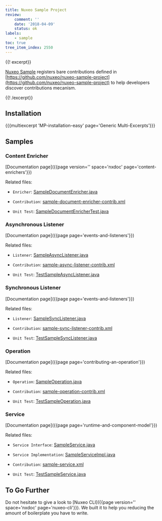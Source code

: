 ```yaml
---
title: Nuxeo Sample Project
review:
    comment: ''
    date: '2018-04-09'
    status: ok
labels:
    - sample
toc: true
tree_item_index: 2550
---
```


{{! excerpt}}

[Nuxeo Sample](https://connect.nuxeo.com/nuxeo/site/marketplace/package/nuxeo-sample) registers bare contributions defined in [https://github.com/nuxeo/nuxeo-sample-project](https://github.com/nuxeo/nuxeo-sample-project) to help developers discover contributions mecanism.

{{! /excerpt}}

## Installation

{{{multiexcerpt 'MP-installation-easy' page='Generic Multi-Excerpts'}}}

## Samples

### Content Enricher

[Documentation page]({{page version='' space='nxdoc' page='content-enrichers'}})

Related files:

- `Enricher`: [SampleDocumentEnricher.java](https://github.com/nuxeo/nuxeo-sample-project/blob/master/src/main/java/org/nuxeo/sample/SampleDocumentEnricher.java)

- `Contribution`: [sample-document-enricher-contrib.xml](https://github.com/nuxeo/nuxeo-sample-project/blob/master/src/main/resources/OSGI-INF/sample-document-enricher-contrib.xml)

- `Unit Test`: [SampleDocumentEnricherTest.java](https://github.com/nuxeo/nuxeo-sample-project/blob/master/src/test/java/org/nuxeo/sample/SampleDocumentEnricherTest.java)

### Asynchronous Listener

[Documentation page]({{page page='events-and-listeners'}})

Related files:

- `Listener`: [SampleAsyncListener.java](https://github.com/nuxeo/nuxeo-sample-project/blob/master/src/main/java/org/nuxeo/sample/SampleAsyncListener.java)

- `Contribution`: [sample-async-listener-contrib.xml](https://github.com/nuxeo/nuxeo-sample-project/blob/master/src/main/resources/OSGI-INF/sample-async-listener-listener-contrib.xml)

- `Unit Test`: [TestSampleAsyncListener.java](https://github.com/nuxeo/nuxeo-sample-project/blob/master/src/test/java/org/nuxeo/sample/TestSampleAsyncListener.java)

### Synchronous Listener

[Documentation page]({{page page='events-and-listeners'}})

Related files:

- `Listener`: [SampleSyncListener.java](https://github.com/nuxeo/nuxeo-sample-project/blob/master/src/main/java/org/nuxeo/sample/SampleSyncListener.java)

- `Contribution`: [sample-sync-listener-contrib.xml](https://github.com/nuxeo/nuxeo-sample-project/blob/master/src/main/resources/OSGI-INF/sample-sync-listener-listener-contrib.xml)

- `Unit Test`: [TestSampleSyncListener.java](https://github.com/nuxeo/nuxeo-sample-project/blob/master/src/test/java/org/nuxeo/sample/TestSampleSyncListener.java)

### Operation

[Documentation page]({{page page='contributing-an-operation'}})

Related files:

- `Operation`: [SampleOperation.java](https://github.com/nuxeo/nuxeo-sample-project/blob/master/src/main/java/org/nuxeo/sample/SampleOperation.java)

- `Contribution`: [sample-operation-contrib.xml](https://github.com/nuxeo/nuxeo-sample-project/blob/master/src/main/resources/OSGI-INF/sample-operation-operation-contrib.xml)

- `Unit Test`: [TestSampleOperation.java](https://github.com/nuxeo/nuxeo-sample-project/blob/master/src/test/java/org/nuxeo/sample/TestSampleOperation.java)

### Service

[Documentation page]({{page page='runtime-and-component-model'}})

Related files:

- `Service Interface`: [SampleService.java](https://github.com/nuxeo/nuxeo-sample-project/blob/master/src/main/java/org/nuxeo/sample/SampleService.java)

- `Service Implementation`: [SampleServiceImpl.java](https://github.com/nuxeo/nuxeo-sample-project/blob/master/src/main/java/org/nuxeo/sample/SampleServiceImpl.java)

- `Contribution`: [sample-service.xml](https://github.com/nuxeo/nuxeo-sample-project/blob/master/src/main/resources/OSGI-INF/sample-service-service.xml)

- `Unit Test`: [TestSampleService.java](https://github.com/nuxeo/nuxeo-sample-project/blob/master/src/test/java/org/nuxeo/sample/TestSampleService.java)

## To Go Further

Do not hesitate to give a look to [Nuxeo CLI]({{page version='' space='nxdoc' page='nuxeo-cli'}}). We built it to help you reducing the amount of boilerplate you have to write.
